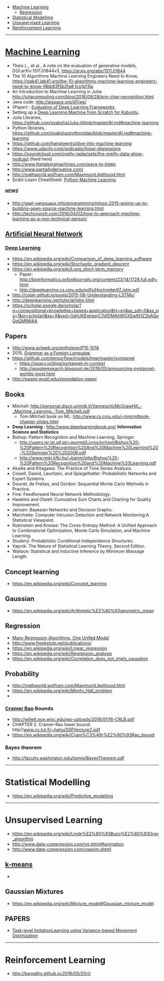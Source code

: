 + [Machine Learning](#machine-learning)
    + [Regression](#regression)
+ [Statistical Modelling](#statistical-modelling)
+ [Unsupervised Learning](#unsupervised-learning)
+ [Reinforcement Learning](#reinforcement-learning)

----

# [Machine Learning](https://en.wikipedia.org/wiki/Machine_learning)
+ Theis L., et al., A note on the evaluation of generative models, DOI:arXiv:1511.01844v3, https://arxiv.org/abs/1511.01844
+ The 10 Algorithms Machine Learning Engineers Need to Know, https://gab41.lab41.org/the-10-algorithms-machine-learning-engineers-need-to-know-f4bb63f5b2fa#.fcs1pf3la
+ An Introduction to Machine Learning in Julia: http://juliacomputing.com/blog/2016/09/28/knn-char-recognition.html
+ Java code: http://aispace.org/dTree/
+ {Paper} : [Evaluation of Deep Learning Frameworks](https://github.com/zer0n/deepframeworks).
+ Setting up a [Deep Learning Machine from Scratch for Kubuntu](https://github.com/saiprashanths/dl-setup).
+ Julia Libraries, https://github.com/svaksha/Julia.jl/blob/master/AI.md#machine-learning
+ Python libraries, https://github.com/svaksha/pythonidae/blob/master/AI.md#machine-learning
+ https://github.com/hangtwenty/dive-into-machine-learning
+ https://www.udacity.com/podcasts/linear-digressions
+ https://soundcloud.com/oreilly-radar/sets/the-oreilly-data-show-podcast (feed here)
+ http://www.thetalkingmachines.com/ways-to-listen
+ http://www.partiallyderivative.com/
+ http://mathworld.wolfram.com/MaximumLikelihood.html
+ Scikit-Learn CheatSheet: [Python Machine Learning](https://www.datacamp.com/community/blog/scikit-learn-cheat-sheet#gs.HtHkSQc).

##### NEWS
+ http://gael-varoquaux.info/programming/mloss-2015-wising-up-to-building-open-source-machine-learning.html
+ http://techcrunch.com/2016/04/02/how-to-approach-machine-learning-as-a-non-technical-person/

## [Artificial Neural Network](https://en.wikipedia.org/wiki/Artificial_neural_network)
### [Deep Learning](https://en.wikipedia.org/wiki/Deep_learning)
+ https://en.wikipedia.org/wiki/Comparison_of_deep_learning_software
+ https://en.wikipedia.org/wiki/Stochastic_gradient_descent
+ https://en.wikipedia.org/wiki/Long_short-term_memory
    + Paper: http://bioinformatics.oxfordjournals.org/content/23/14/1728.full.pdf+html
    + http://deeplearning.cs.cmu.edu/pdfs/Hochreiter97_lstm.pdf
+ http://colah.github.io/posts/2015-08-Understanding-LSTMs/
+ http://deeplearning.net/tutorial/lstm.html
+ https://scholar.google.de/scholar?q=compositional+knowledge+based+application&hl=en&as_sdt=0&as_vis=1&oi=scholart&sa=X&ved=0ahUKEwigqrC7qfDMAhWGXSwKHZ2bAQoQgQMIMjAA

## Papers
+ http://www.aclweb.org/anthology/P15-1016
+ 2015, [Grammar as a Foreign Language](https://papers.nips.cc/paper/5635-grammar-as-a-foreign-language.pdf).
+ https://github.com/tensorflow/models/tree/master/syntaxnet
    + https://spacy.io/blog/syntaxnet-in-context
    + http://googleresearch.blogspot.de/2016/05/announcing-syntaxnet-worlds-most.html
+ http://swami.wustl.edu/epoxidation-paper

## Books
+ Mitchell: http://personal.disco.unimib.it/Vanneschi/McGrawHill_-_Machine_Learning_-Tom_Mitchell.pdf
    + Tom Mitchell book on ML: http://www.cs.cmu.edu/~tom/mlbook-chapter-slides.html
+ __Deep Learning__ : http://www.deeplearningbook.org/
__Information Science and Statistics__
+ Bishop: Pattern Recognition and Machine Learning, Springer.
  + http://users.isr.ist.utl.pt/~wurmd/Livros/school/Bishop%20-%20Pattern%20Recognition%20And%20Machine%20Learning%20-%20Springer%20%202006.pdf
  + http://www.rmki.kfki.hu/~banmi/elte/Bishop%20-%20Pattern%20Recognition%20and%20Machine%20Learning.pdf
+ Akaike and Kitagawa: The Practice of Time Series Analysis. 
+ Cowell, Dawid, Lauritzen, and Spiegelhalter: Probabilistic Networks and Expert Systems. 
+ Doucet, de Freitas, and Gordon: Sequential Monte Carlo Methods in Practice. 
+ Fine: Feedforward Neural Network Methodology. 
+ Hawkins and Olwell: Cumulative Sum Charts and Charting for Quality Improvement. 
+ Jensen: Bayesian Networks and Decision Graphs. 
+ Marchette: Computer Intrusion Detection and Network Monitoring:A Statistical Viewpoint. 
+ Rubinstein and Kroese: The Cross-Entropy Method:  A Unified Approach to Combinatorial Optimization, Monte Carlo Simulation, and Machine Learning. 
+ Studený: Probabilistic Conditional Independence Structures.
+ Vapnik: The Nature of Statistical Learning Theory, Second Edition.  
+ Wallace: Statistical and Inductive Inference by Minimum Massage Length.

## Concept learning
+ https://en.wikipedia.org/wiki/Concept_learning

## Gaussian
+ https://en.wikipedia.org/wiki/Arithmetic%E2%80%93geometric_mean

## Regression
+ [Many Regression Algorithms, One Unifed Model](http://www.freekstulp.net/publications/pdfs/stulp15many.pdf)
+ http://www.freekstulp.net/publications/
+ https://en.wikipedia.org/wiki/Linear_regression
+ https://en.wikipedia.org/wiki/Regression_analysis
+ https://en.wikipedia.org/wiki/Correlation_does_not_imply_causation

## Probability
+ http://mathworld.wolfram.com/MaximumLikelihood.html
+ https://en.wikipedia.org/wiki/Monty_Hall_problem
+ 

### [Cramer Rao](https://en.wikipedia.org/wiki/Cram%C3%A9r%E2%80%93Rao_bound) Bounds
+ http://willett.ece.wisc.edu/wp-uploads/2016/01/16-CRLB.pdf
+ CHAPTER 2. Cramer-Rao lower bound: http//www.cs.tut.fi/~hehu/SSP/lecture2.pdf
+ https://en.wikipedia.org/wiki/Cram%C3%A9r%E2%80%93Rao_bound

### Bayes theorem
+ http://faculty.washington.edu/tamre/BayesTheorem.pdf


----

# Statistical Modelling
+ https://en.wikipedia.org/wiki/Predictive_modelling

----

# Unsupervised Learning
+ https://en.wikipedia.org/wiki/Linde%E2%80%93Buzo%E2%80%93Gray_algorithm
+ http://www.data-compression.com/vq.shtml#animation
+ http://www.data-compression.com/vqanim.shtml

## [k-means](https://en.wikipedia.org/wiki/K-means_clustering)
+ 

## Gaussian Mixtures
+ https://en.wikipedia.org/wiki/Mixture_model#Gaussian_mixture_model

## PAPERS
+ [Task-level ImitationLearning using Variance-based Movement Optimization](https://www.tu-ilmenau.de/fileadmin/media/neurob/publications/conferences_int/2009/Muehlig-ICRA-2009.pdf)

----
 
# Reinforcement Learning
+ http://karpathy.github.io/2016/05/31/rl/
